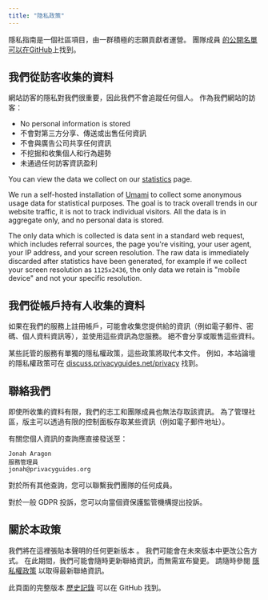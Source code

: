 ```yaml
---
title: "隐私政策"
---
```


隱私指南是一個社區項目，由一群積極的志願貢獻者運營。 團隊成員 [的公開名單可以在GitHub](https://github.com/orgs/privacyguides/people)上找到。

## 我們從訪客收集的資料

網站訪客的隱私對我們很重要，因此我們不會追蹤任何個人。 作為我們網站的訪客：

- No personal information is stored
- 不會對第三方分享、傳送或出售任何資訊
- 不會與廣告公司共享任何資訊
- 不挖掘和收集個人和行為趨勢
- 未通過任何訪客資訊盈利

You can view the data we collect on our [statistics](statistics.md) page.

We run a self-hosted installation of [Umami](https://umami.is) to collect some anonymous usage data for statistical purposes. The goal is to track overall trends in our website traffic, it is not to track individual visitors. All the data is in aggregate only, and no personal data is stored.

The only data which is collected is data sent in a standard web request, which includes referral sources, the page you're visiting, your user agent, your IP address, and your screen resolution. The raw data is immediately discarded after statistics have been generated, for example if we collect your screen resolution as `1125x2436`, the only data we retain is "mobile device" and not your specific resolution.

## 我們從帳戶持有人收集的資料

如果在我們的服務上註冊帳戶，可能會收集您提供給的資訊（例如電子郵件、密碼、個人資料資訊等），並使用這些資訊為您服務。 絕不會分享或販售這些資料。

某些託管的服務有單獨的隱私權政策，這些政策將取代本文件。 例如，本站論壇的隱私權政策可在 [discuss.privacyguides.net/privacy](https://discuss.privacyguides.net/privacy) 找到。

## 聯絡我們

即使所收集的資料有限，我們的志工和團隊成員也無法存取該資訊。 為了管理社區，版主可以透過有限的控制面板存取某些資訊（例如電子郵件地址）。

有關您個人資訊的查詢應直接發送至：

```text
Jonah Aragon
服務管理員
jonah@privacyguides.org
```

對於所有其他查詢，您可以聯繫我們團隊的任何成員。

對於一般 GDPR 投訴，您可以向當個資保護監管機構提出投訴。

## 關於本政策

我們將在這裡張貼本聲明的任何更新版本 [](privacy-policy.md)。 我們可能會在未來版本中更改公告方式。 在此期間，我們可能會隨時更新聯絡資訊，而無需宣布變更。 請隨時參閱 [隱私權政策](privacy-policy.md) 以取得最新聯絡資訊。

此頁面的完整版本 [歷史記錄](https://github.com/privacyguides/privacyguides.org/commits/main/docs/about/privacy-policy.md) 可以在 GitHub 找到。
